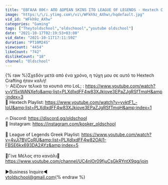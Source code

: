 ```yaml
---
title: "ΕΒΓΑΛΑ 80€🔥 ΑΠΟ ΔΩΡΕΑΝ SKINS ΣΤΟ LEAGUE OF LEGENDS - Hextech Crafting [74]"
image: "https:\/\/i.ytimg.com\/vi\/WFkh9z_AXhw\/hqdefault.jpg"
vid_id: "WFkh9z_AXhw"
categories: "Gaming"
tags: ["Theytoldschool","oldschoool","youtube oldschool"]
date: "2021-10-17T02:19:53+03:00"
vid_date: "2021-10-11T17:11:59Z"
duration: "PT10M24S"
viewcount: "4454"
likeCount: "742"
dislikeCount: "18"
channel: "Oldschool"
---
```

{% raw %}Σχεδόν μετά από ένα χρόνο, η τύχη μου σε αυτό το Hextech Crafting ήταν καλή!<br />✨ Αξίζουν τελικά τα κουτιά στο LoL; : <a rel="nofollow" target="blank" href="https://www.youtube.com/watch?v=V15xWANXefo&amp;list=PLXdIxdFF4w83XJkiove3EPaZJgRSfTmqH&amp;index=3">https://www.youtube.com/watch?v=V15xWANXefo&amp;list=PLXdIxdFF4w83XJkiove3EPaZJgRSfTmqH&amp;index=3</a><br />🔔 Hextech Playlist: <a rel="nofollow" target="blank" href="https://www.youtube.com/watch?v=yvktF1_-loU&amp;list=PLXdIxdFF4w83XJkiove3EPaZJgRSfTmqH&amp;index=1">https://www.youtube.com/watch?v=yvktF1_-loU&amp;list=PLXdIxdFF4w83XJkiove3EPaZJgRSfTmqH&amp;index=1</a><br /><br />🔥 Discord: <a rel="nofollow" target="blank" href="https://discord.gg/oldschool">https://discord.gg/oldschool</a><br />💜 Instagram: <a rel="nofollow" target="blank" href="https://instagram.com/kosker_oldschool">https://instagram.com/kosker_oldschool</a><br /><br />🔔 League of Legends Greek Playlist: <a rel="nofollow" target="blank" href="https://www.youtube.com/watch?v=4vJj7BVCoRU&amp;list=PLXdIxdFF4w82OAI1-FBSE6kx693DA2AYz&amp;index=5">https://www.youtube.com/watch?v=4vJj7BVCoRU&amp;list=PLXdIxdFF4w82OAI1-FBSE6kx693DA2AYz&amp;index=5</a><br /><br />💜Γίνε Μέλος στο κανάλι💜<br /><a rel="nofollow" target="blank" href="https://www.youtube.com/channel/UC4nlOr09fjuCsGkRYntX9qg/join">https://www.youtube.com/channel/UC4nlOr09fjuCsGkRYntX9qg/join</a><br /><br />►Business Inquire◄<br />ytoldschool@gmail.com{% endraw %}
